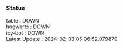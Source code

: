 ### Status


table : DOWN  
hogwarts : DOWN  
icy-bot : DOWN  
Latest Update : 2024-02-03 05:06:52.079879
